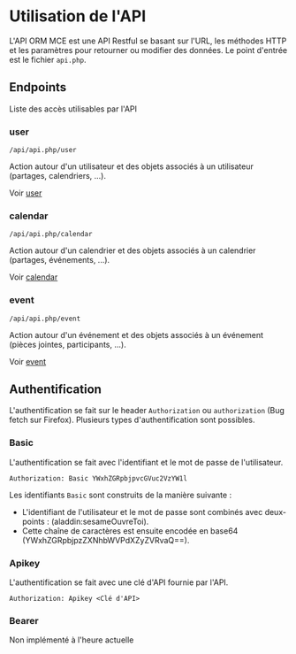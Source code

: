 # Utilisation de l'API

L'API ORM MCE est une API Restful se basant sur l'URL, les méthodes HTTP et les paramètres pour retourner ou modifier des données. Le point d'entrée est le fichier `api.php`.

## Endpoints

Liste des accès utilisables par l'API

### user

```url
/api/api.php/user
```

Action autour d'un utilisateur et des objets associés à un utilisateur (partages, calendriers, ...).

Voir [user](user/README.md#user)

### calendar

```url
/api/api.php/calendar
```

Action autour d'un calendrier et des objets associés à un calendrier (partages, événements, ...).

Voir [calendar](calendar/README.md#calendar)

### event

```url
/api/api.php/event
```

Action autour d'un événement et des objets associés à un événement (pièces jointes, participants, ...).

Voir [event](event/README.md#event)

## Authentification

L'authentification se fait sur le header `Authorization` ou `authorization` (Bug fetch sur Firefox). Plusieurs types d'authentification sont possibles.

### Basic

L'authentification se fait avec l'identifiant et le mot de passe de l'utilisateur.

```header
Authorization: Basic YWxhZGRpbjpvcGVuc2VzYW1l
```

Les identifiants `Basic` sont construits de la manière suivante :
 - L'identifiant de l'utilisateur et le mot de passe sont combinés avec deux-points : (aladdin:sesameOuvreToi).
 - Cette chaîne de caractères est ensuite encodée en base64 (YWxhZGRpbjpzZXNhbWVPdXZyZVRvaQ==).

### Apikey

L'authentification se fait avec une clé d'API fournie par l'API.

```header
Authorization: Apikey <Clé d'API>
```

### Bearer

Non implémenté à l'heure actuelle
